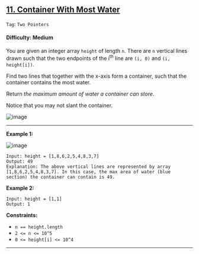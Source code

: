 ## [11. Container With Most Water](https://leetcode.com/problems/container-with-most-water)

```Tag```: ```Two Pointers```

#### Difficulty: Medium

You are given an integer array ```height``` of length ```n```. There are ```n``` vertical lines drawn such that the two endpoints of the i<sup>th</sup> line are ```(i, 0)``` and ```(i, height[i])```.

Find two lines that together with the x-axis form a container, such that the container contains the most water.

Return _the maximum amount of water a container can store_.

Notice that you may not slant the container.

![image](https://github.com/quananhle/Python/assets/35042430/991c793d-b4b2-4017-8d0c-8fa8c9d67341)

---

__Example 1:__

![image](https://s3-lc-upload.s3.amazonaws.com/uploads/2018/07/17/question_11.jpg)
```
Input: height = [1,8,6,2,5,4,8,3,7]
Output: 49
Explanation: The above vertical lines are represented by array [1,8,6,2,5,4,8,3,7]. In this case, the max area of water (blue section) the container can contain is 49.
```

__Example 2:__
```
Input: height = [1,1]
Output: 1
```

__Constraints:__

- ```n == height.length```
- ```2 <= n <= 10^5```
- ```0 <= height[i] <= 10^4```

---

